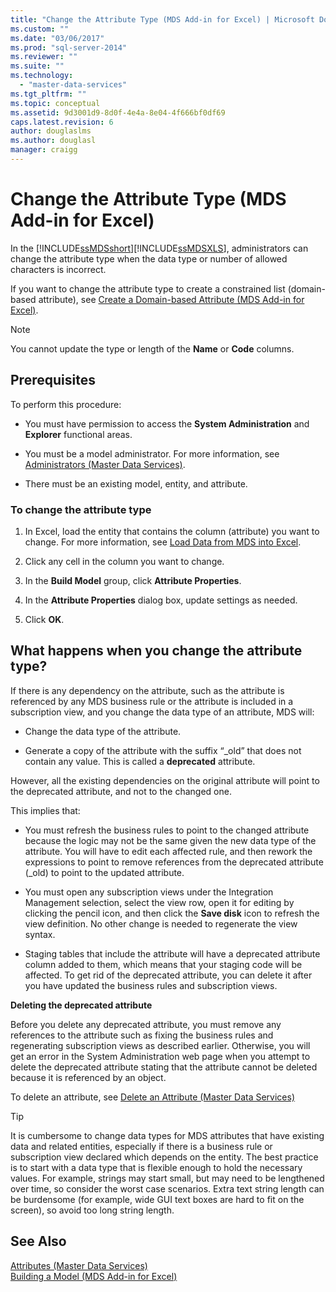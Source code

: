 ```yaml
---
title: "Change the Attribute Type (MDS Add-in for Excel) | Microsoft Docs"
ms.custom: ""
ms.date: "03/06/2017"
ms.prod: "sql-server-2014"
ms.reviewer: ""
ms.suite: ""
ms.technology: 
  - "master-data-services"
ms.tgt_pltfrm: ""
ms.topic: conceptual
ms.assetid: 9d3001d9-8d0f-4e4a-8e04-4f666bf0df69
caps.latest.revision: 6
author: douglaslms
ms.author: douglasl
manager: craigg
---
```

# Change the Attribute Type (MDS Add-in for Excel)
  In the [!INCLUDE[ssMDSshort](../../includes/ssmdsshort-md.md)][!INCLUDE[ssMDSXLS](../../includes/ssmdsxls-md.md)], administrators can change the attribute type when the data type or number of allowed characters is incorrect.  
  
 If you want to change the attribute type to create a constrained list (domain-based attribute), see [Create a Domain-based Attribute &#40;MDS Add-in for Excel&#41;](create-a-domain-based-attribute-mds-add-in-for-excel.md).  
  
> [!NOTE]  
>  You cannot update the type or length of the **Name** or **Code** columns.  
  
## Prerequisites  
 To perform this procedure:  
  
-   You must have permission to access the **System Administration** and **Explorer** functional areas.  
  
-   You must be a model administrator. For more information, see [Administrators &#40;Master Data Services&#41;](../administrators-master-data-services.md).  
  
-   There must be an existing model, entity, and attribute.  
  
### To change the attribute type  
  
1.  In Excel, load the entity that contains the column (attribute) you want to change. For more information, see [Load Data from MDS into Excel](export-data-to-excel-from-master-data-services.md).  
  
2.  Click any cell in the column you want to change.  
  
3.  In the **Build Model** group, click **Attribute Properties**.  
  
4.  In the **Attribute Properties** dialog box, update settings as needed.  
  
5.  Click **OK**.  
  
## What happens when you change the attribute type?  
 If there is any dependency on the attribute, such as the attribute is referenced by any MDS business rule or the attribute is included in a subscription view, and you change the data type of an attribute, MDS will:  
  
-   Change the data type of the attribute.  
  
-   Generate a copy of the attribute with the suffix “_old” that does not contain any value. This is called a **deprecated** attribute.  
  
 However, all the existing dependencies on the original attribute will point to the deprecated attribute, and not to the changed one.  
  
 This implies that:  
  
-   You must refresh the business rules to point to the changed attribute because the logic may not be the same given the new data type of the attribute. You will have to edit each affected rule, and then rework the expressions to point to remove references from the deprecated attribute (_old) to point to the updated attribute.  
  
-   You must open any subscription views under the Integration Management selection, select the view row, open it for editing by clicking the pencil icon, and then click the **Save disk** icon to refresh the view definition. No other change is needed to regenerate the view syntax.  
  
-   Staging tables that include the attribute will have a deprecated attribute column added to them, which means that your staging code will be affected. To get rid of the deprecated attribute, you can delete it after you have updated the business rules and subscription views.  
  
 **Deleting the deprecated attribute**  
  
 Before you delete any deprecated attribute, you must remove any references to the attribute such as fixing the business rules and regenerating subscription views as described earlier. Otherwise, you will get an error in the System Administration web page when you attempt to delete the deprecated attribute stating that the attribute cannot be deleted because it is referenced by an object.  
  
 To delete an attribute, see [Delete an Attribute &#40;Master Data Services&#41;](../delete-an-attribute-master-data-services.md)  
  
> [!TIP]  
>  It is cumbersome to change data types for MDS attributes that have existing data and related entities, especially if there is a business rule or subscription view declared which depends on the entity. The best practice is to start with a data type that is flexible enough to hold the necessary values. For example, strings may start small, but may need to be lengthened over time, so consider the worst case scenarios. Extra text string length can be burdensome (for example, wide GUI text boxes are hard to fit on the screen), so avoid too long string length.  
  
## See Also  
 [Attributes &#40;Master Data Services&#41;](../attributes-master-data-services.md)   
 [Building a Model &#40;MDS Add-in for Excel&#41;](building-a-model-mds-add-in-for-excel.md)  
  
  
